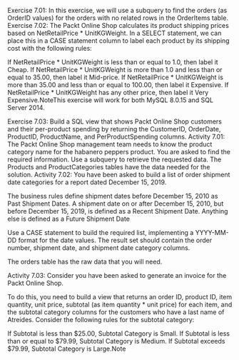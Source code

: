 Exercise 7.01: In this exercise, we will use a subquery to find the orders (as OrderID values) for the orders with no related rows in the OrderItems table.
Exercise 7.02: The Packt Online Shop calculates its product shipping prices based on NetRetailPrice * UnitKGWeight. In a SELECT statement, we can place this in a CASE statement column to label each product by its shipping cost with the following rules:

If NetRetailPrice * UnitKGWeight is less than or equal to 1.0, then label it Cheap.
If NetRetailPrice * UnitKGWeight is more than 1.0 and less than or equal to 35.00, then label it Mid-price.
If NetRetailPrice * UnitKGWeight is more than 35.00 and less than or equal to 100.00, then label it Expensive.
If NetRetailPrice * UnitKGWeight has any other price, then label it Very Expensive.NoteThis exercise will work for both MySQL 8.0.15 and SQL Server 2014.

Exercise 7.03: Build a SQL view that shows Packt Online Shop customers and their per-product spending by returning the CustomerID, OrderDate, ProductID, ProductName, and PerProductSpending columns.
Activity 7.01: The Packt Online Shop management team needs to know the product category name for the habanero peppers product. You are asked to find the required information. Use a subquery to retrieve the requested data. The Products and ProductCategories tables have the data needed for the solution.
Activity 7.02: You have been asked to build a list of order shipment date categories for a report dated December 15, 2019.

The business rules define shipment dates before December 15, 2010 as Past Shipment Dates. A shipment date on or after December 15, 2010, but before December 15, 2019, is defined as a Recent Shipment Date. Anything else is defined as a Future Shipment Date

Use a CASE statement to build the required list, implementing a YYYY-MM-DD format for the date values. The result set should contain the order number, shipment date, and shipment date category columns.

The orders table has the raw data that you will need.

Activity 7.03: Consider you have been asked to generate an invoice for the Packt Online Shop.

To do this, you need to build a view that returns an order ID, product ID, item quantity, unit price, subtotal (as item quantity * unit price) for each item, and the subtotal category columns for the customers who have a last name of Atreides. Consider the following rules for the subtotal category:

If Subtotal is less than $25.00, Subtotal Category is Small.
If Subtotal is less than or equal to $79.99, Subtotal Category is Medium.
If Subtotal exceeds $79.99, Subtotal Category is Large.Note